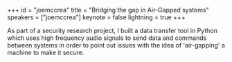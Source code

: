 ﻿+++
id = "joemccrea"
title = "Bridging the gap in Air-Gapped systems"
speakers = ["joemccrea"]
keynote = false
lightning = true
+++

As part of a security research project, I built a data transfer tool in Python which uses high frequency audio signals to send data and commands between systems in order to point out issues with the idea of 'air-gapping' a machine to make it secure.